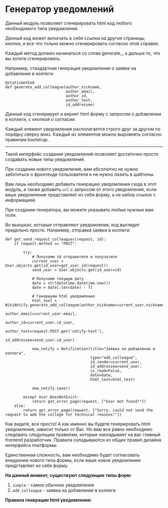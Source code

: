 # Генератор уведомлений #

Данный модуль позволяет сгенерировать html код любого необходимого типа уведомления.

Данный код может включать в себя ссылки на другие страницы, кнопки, и все что только можно сгенерировать согласно этой справке.

Каждый метод должен начинаться со слова generate_, а дальше то, что вы хотите сгенерировать.

Например, стандартная генерация уведомления о заявке на добавление в коллеги:

```
@staticmethod
def generate_add_colleague(author_nickname,
                           author_email,
                           author_id,
                           author_text,
                           id_addressee)
```

Данный код сгенерирует и вернет html форму с запросом о добавлении в коллеги, с кнопкой о согласии.

Каждый элемент уведомления располагается строго друг за другом по порядку сверху вниз. Каждый из элементов можно выровнять согласно правилам bootstrap.

* * *

Такой интерфейс создания уведомлений позволяет достаточно просто создавать новые типы уведомлений.

При создании нового уведомления, вам абсолютно не нужно заботиться о фронтенде пользователя и не нужно лазить в шаблоны.

Вам лишь необходимо добавить генерацию уведомления сюда в этот модуль, а также добавить `url` с запросом от этого уведомления, если ваше уведомление представляет из себя форму, а не набор ссылок с информацией.

При создании генератора, вы можете указывать любые нужные вам поля.

Во вьюшках, которые отправляют уведомления, код выглядит предельно просто. Например, отправка заявки в коллеги:

```
def get_send_request_colleagues(request, id):
    if request.method == "POST":

        try:
            # Получаем id отправителя и получателя
            current_user = User.objects.get(id_user=get_user_id(request))
            send_user = User.objects.get(id_user=id)

            # Получаем текущую дату
            date = str(datetime.datetime.now())
            date = date[:len(date) - 7]

            # Генериуем html уведомления
            html_text = WikiNotify.generate_add_colleague(author_nickname=current_user.nickname,
                                                          author_email=current_user.email,
                                                          author_id=current_user.id_user,
                                                          author_text=request.POST.get('notify-text'),
                                                          id_addressee=send_user.id_user)

            new_notify = Notification(title="Заявка на добавление в коллеги",
                                      type="add_colleague",
                                      id_sender=current_user,
                                      id_addressee=send_user,
                                      is_read=False,
                                      date=date,
                                      html_text=html_text)

            new_notify.save()

        except User.DoesNotExist:
            return get_error_page(request, ["User mot found!"])
    else:
        return get_error_page(request, ["Sorry, could not send the request to add the college for technical reasons!"])
```

Как видите, все просто! А как именно вы будете генерировать html уведомления, зависит только от Вас. Но вам все равно необходимо следовать следующим правилам, которые накладывает на вас главный frontend разработчик. Правила складываются из общих правил дизайна интерфейса платформы.

Единственная сложность, вам необходимо будет согласовать внедрение нового типа формы, если ваше новое уведомление представляет из себя форму.

**На данный момент, существуют следующие типы форм:**

1. `simple` - самое обычное уведомление
2. `add_colleague` - заявка на добавление в коллеги

**Правила генерации html уведомления:**










